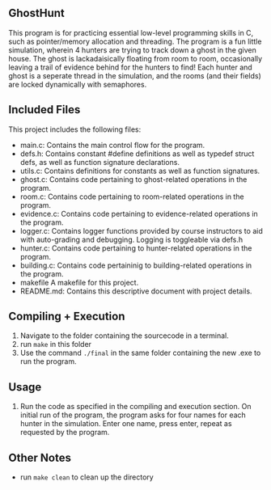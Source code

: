 ## GhostHunt
This program is for practicing essential low-level programming skills in C, such as pointer/memory allocation and threading. The program is a fun little simulation, wherein 4 hunters are trying to track down a ghost in the given house. The ghost is lackadaisically floating from room to room, occasionally leaving a trail of evidence behind for the hunters to find! Each hunter and ghost is a seperate thread in the simulation, and the rooms (and their fields) are locked dynamically with semaphores. 

## Included Files
This project includes the following files:
- main.c:		Contains the main control flow for the program.
- defs.h:		Contains constant #define definitions as well as typedef struct defs, as well as function signature declarations.
- utils.c:		Contains definitions for constants as well as function signatures.
- ghost.c:		Contains code pertaining to ghost-related operations in the program.
- room.c:		Contains code pertaining to room-related operations in the program.
- evidence.c:	Contains code pertaining to evidence-related operations in the program.
- logger.c:		Contains logger functions provided by course instructors to aid with auto-grading and debugging. Logging is toggleable via defs.h
- hunter.c:		Contains code pertaining to hunter-related operations in the program.
- building.c:	Contains code pertaininig to building-related operations in the program.
- makefile		A makefile for this project.
- README.md:    Contains this descriptive document with project details.

## Compiling + Execution
1. Navigate to the folder containing the sourcecode in a terminal.
2. run `make` in this folder
3. Use the command `./final` in the same folder containing the new .exe to run the program.

## Usage
1. Run the code as specified in the compiling and execution section. On initial run of the program, the program asks for four names for each hunter in the simulation. Enter one name, press enter, repeat as requested by the program.

## Other Notes
- run `make clean` to clean up the directory